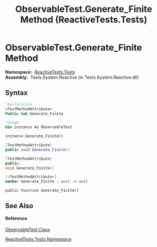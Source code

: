 ﻿---
title: ObservableTest.Generate_Finite Method  (ReactiveTests.Tests)
TOCTitle: Generate_Finite Method
ms:assetid: M:ReactiveTests.Tests.ObservableTest.Generate_Finite
ms:mtpsurl: https://msdn.microsoft.com/en-us/library/reactivetests.tests.observabletest.generate_finite(v=VS.103)
ms:contentKeyID: 36619917
ms.date: 06/28/2011
mtps_version: v=VS.103
f1_keywords:
- ReactiveTests.Tests.ObservableTest.Generate_Finite
dev_langs:
- CSharp
- JScript
- VB
- FSharp
- c++
---

# ObservableTest.Generate\_Finite Method

**Namespace:**  [ReactiveTests.Tests](hh289046\(v=vs.103\).md)  
**Assembly:**  Tests.System.Reactive (in Tests.System.Reactive.dll)

## Syntax

``` vb
'Declaration
<TestMethodAttribute> _
Public Sub Generate_Finite
```

``` vb
'Usage
Dim instance As ObservableTest

instance.Generate_Finite()
```

``` csharp
[TestMethodAttribute]
public void Generate_Finite()
```

``` c++
[TestMethodAttribute]
public:
void Generate_Finite()
```

``` fsharp
[<TestMethodAttribute>]
member Generate_Finite : unit -> unit 
```

``` jscript
public function Generate_Finite()
```

## See Also

#### Reference

[ObservableTest Class](hh288687\(v=vs.103\).md)

[ReactiveTests.Tests Namespace](hh289046\(v=vs.103\).md)

